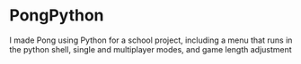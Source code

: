# PongPython
I made Pong using Python for a school project, including a menu that runs in the python shell, single and multiplayer modes, and game length adjustment
